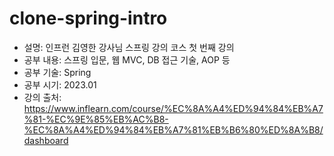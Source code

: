 # clone-spring-intro

- 설명: 인프런 김영한 강사님 스프링 강의 코스 첫 번째 강의
- 공부 내용: 스프링 입문, 웹 MVC, DB 접근 기술, AOP 등 
- 공부 기술: Spring
- 공부 시기: 2023.01
- 강의 출처: https://www.inflearn.com/course/%EC%8A%A4%ED%94%84%EB%A7%81-%EC%9E%85%EB%AC%B8-%EC%8A%A4%ED%94%84%EB%A7%81%EB%B6%80%ED%8A%B8/dashboard

